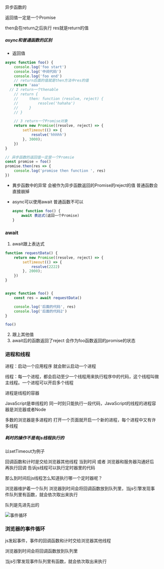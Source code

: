 异步函数的



返回值一定是一个Promise

 then会在return之后执行 res就是return的值

##### async和普通函数的区别

- 返回值

```javascript
async function foo() {
    console.log('foo start')
    console.log('中间代码')
    console.log('foo end')
    // return后面的值就是then方法中res的值
    return 'aaa'
  // 2 return一个thenable
    // return {
    //     then: function (resolve, reject) {
    //         resolve('hahaha')
    //     }
    // }

    // 3 return一个Promise对象
    return new Promise((resolve, reject) => {
        setTimeout(() => {
            resolve('hhhhh')
        }, 3000);
    })
}

// 异步函数的返回值一定是一个Promsie
const promise = foo()
promise.then(res => {
    console.log('promise then function ', res)
})
```

- 異步函数中的异常 会被作为异步函数返回的Promise的reject的值 普通函数会直接崩掉

- async可以使用await 普通函数不可以

  ```javascript
  async function foo() {
      await 表达式(返回一个Promise)
  }
  ```

### await

1. await跟上表达式


```javascript
function requestData() {
    return new Promise((resolve, reject) => {
        setTimeout(() => {
            resolve(2222)
        }, 2000);
    })
}


async function foo() {
    const res = await requestData()

    console.log('后面的代码', res)
    console.log('后面的代码2')
}

foo()
```

2. 跟上其他值
3. await后的函数返回了reject 会作为foo函数返回的promise的状态 

### 进程和线程

进程：启动一个应用程序 就会默认启动一个进程

线程：每一个进程，都会启动至少一个线程用来执行程序中的代码，这个线程叫做主线程。一个进程可以开启多个线程

进程是线程的容器

JavaScript是单线程的 同一时刻只能执行一段代码，JavaScript的线程的进程容器是浏览器或者Node

多数的浏览器是多进程的 打开一个页面就开启一个新的进程，每个进程中又有许多线程  

##### 耗时的操作不是有js线程执行的

以setTimeout为例子

回调函数和计时是交给浏览器其他线程 当到时间 或者 浏览器和服务器沟通好后 再执行回调 告诉js线程可以执行定时器里的代码

那么到时间后js线程怎么知道执行哪一个定时器呢？

浏览器维护着一个队列 浏览器到时间会将回调函数放到队列里，当js引擎发现事件队列里有函数，就会依次取出来执行

队列是先进先出的

![事件循环](E:\工作\产品经理\JavaScript高级\笔记\class_image\事件循环.png)

### 浏览器的事件循环

js发起事件，事件的回调函数和计时交给浏览器其他线程 

 浏览器到时间会将回调函数放到队列里

当js引擎发现事件队列里有函数，就会依次取出来执行